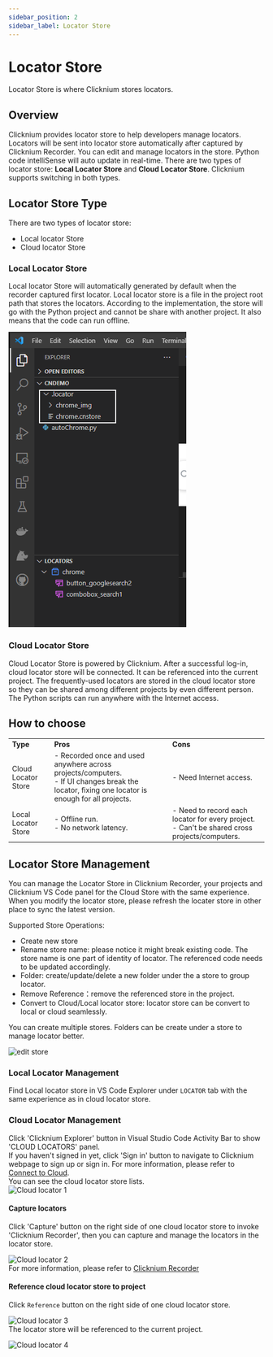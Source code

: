 ```yaml
---
sidebar_position: 2
sidebar_label: Locator Store
---
```

# Locator Store
Locator Store is where Clicknium stores locators. 

## Overview
Clicknium provides locator store to help developers manage locators. Locators will be sent into locator store automatically after captured by Clicknium Recorder. You can edit and manage locators in the store. Python code intelliSense will auto update in real-time. There are two types of locator store: **Local Locator Store** and **Cloud Locator Store**. Clicknium supports switching in both types.  

## Locator Store Type
There are two types of locator store:
- Local locator Store
- Cloud locator Store

### Local Locator Store
Local locator Store will automatically generated by default when the recorder captured first locator. Local locator store is a file in the project root path that stores the locators. According to the implementation, the store will go with the Python project and cannot be share with another project. It also means that the code can run offline. 

![local locator store](./../img/locallocaterstoreinvs.png)

### Cloud Locator Store 
Cloud Locator Store is powered by Clicknium. After a successful log-in, cloud locator store will be connected. It can be referenced into the current project. The frequently-used locators are stored in the cloud locator store so they can be shared among different projects by even different person. The Python scripts can run anywhere with the Internet access.   

## How to choose

<table>
  <tr>
    <td> <b>Type</b> </td>
    <td> <b>Pros</b> </td>
    <td> <b>Cons</b> </td>
  </tr>
  <tr>
    <td> Cloud Locator Store</td>
    <td> - Recorded once and used anywhere across projects/computers. <br/>  - If UI changes break the locator, fixing one locator is enough for all projects. </td>
    <td> - Need Internet access.</td>
  </tr>
    <tr>
    <td> Local Locator Store</td>
    <td> - Offline run. <br/> - No network latency. </td>
    <td> - Need to record each locator for every project. <br/> - Can't be shared cross projects/computers.</td>
  </tr> 
</table>

## Locator Store Management
You can manage the Locator Store in Clicknium Recorder, your projects and Clicknium VS Code panel for the Cloud Store with the same experience. When you modify the locator store, please refresh the locater store in other place to sync the latest version.  
 
Supported Store Operations:
- Create new store
- Rename store name: please notice it might break existing code. The store name is one part of identity of locator. The referenced code needs to be updated accordingly.
- Folder: create/update/delete a new folder under the a store to group locator.   
- Remove Reference：remove the referenced store in the project.  
- Convert to Cloud/Local locator store: locator store can be convert to local or cloud seamlessly.

You can create multiple stores. Folders can be create under a store to manage locator better. 

  ![edit store](../img/vscode-project-store-menu.png)

### Local Locator Management
Find Local locator store in VS Code Explorer under `LOCATOR` tab with the same experience as in cloud locator store.

### Cloud Locator Management
Click 'Clicknium Explorer' button in Visual Studio Code Activity Bar to show 'CLOUD LOCATORS' panel.  
If you haven't signed in yet, click 'Sign in' button to navigate to Clicknium webpage to sign up or sign in.
For more information, please refer to [Connect to Cloud](./vscode/connecttocloud.md).  
You can see the cloud locator store lists.  
![Cloud locator 1](../img/cloud_locator1.png)

#### Capture locators  
Click 'Capture' button on the right side of one cloud locator store to invoke 'Clicknium Recorder', then you can capture and manage the locators in the locator store.  

![Cloud locator 2](../img/cloud_locator2.png)  
For more information, please refer to [Clicknium Recorder](./recorder/recorder.md)  

#### Reference cloud locator store to project
Click `Reference` button on the right side of one cloud locator store.  

![Cloud locator 3](../img/cloud_locator3.png)  
The locator store will be referenced to the current project. 

![Cloud locator 4](../img/cloud_locator4.png)  